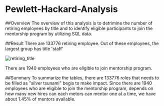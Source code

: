 # Pewlett-Hackard-Analysis

##Overview
The overview of this analysis is to detrimine the number of retiring employees by title and to identify eligible participants to join the mentorship program by utilizing SQL data. 

##Result
There are 133776 retiring employee. 
Out of these employees, the largest group has title 'staff'

![retiring_title](https://https://github.com/sangyoo1021/)




There are 1940 employees who are eligible to join mentorship program. 

##Summary
To summarize the tables, there are 133776 roles that needs to be filled as "silver tsunami" begis to make impact. Since there are 1940 employees who are eligible to join the mentorship program, depends on how many new hires can each metors can mentor one at a time, we have about 1.45% of mentors available. 